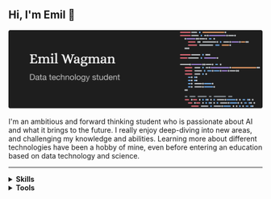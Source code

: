 ## Hi, I'm Emil 👋

![banner](https://github.com/Neobyte01/neobyte01/blob/main/profile-banner-2.png)

I'm an ambitious and forward thinking student who is passionate about AI and what it brings to the future. I really enjoy deep-diving into new areas, and challenging my knowledge and abilities. Learning more about different technologies have been a hobby of mine, even before entering an education based on data technology and science.

---

<details>
  <summary><b>Skills</b></summary>
  <ul>
    <li>Python (NumPy, Matplotlib, ...)</li>
    <li>C-languages (C, C++, C#)</li>
    <li>Embedded electronics (FPGA, STM32)</li>
    <li>Python (NumPy, Matplotlib, ...)</li>
    <li>Javascript (React, Node.js, ...)</li>
    <li>Database (SQL, MongoDB)</li>
    <li>HTML/CSS </li>
    <li>CUDA</li>
  </ul>
</details>

<details>
  <summary><b>Tools</b></summary>
  <ul>
    <li>Visual studio code</li>
    <li>Visual studio</li>
    <li>STM32CubeIDE</li>
    <li>Jupyter notebooks</li>
    <li>Figma</li>
  </ul>
</details>
